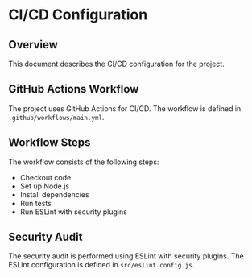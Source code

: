 # CI/CD Configuration

## Overview
This document describes the CI/CD configuration for the project.

## GitHub Actions Workflow
The project uses GitHub Actions for CI/CD. The workflow is defined in `.github/workflows/main.yml`.

## Workflow Steps
The workflow consists of the following steps:
- Checkout code
- Set up Node.js
- Install dependencies
- Run tests
- Run ESLint with security plugins

## Security Audit
The security audit is performed using ESLint with security plugins. The ESLint configuration is defined in `src/eslint.config.js`.
